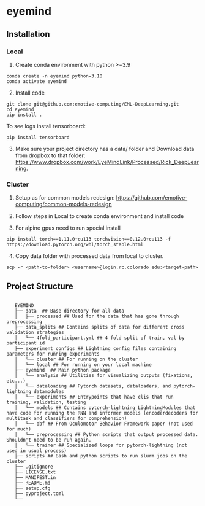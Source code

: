 # eyemind


## Installation

### Local
1. Create conda environment with python >=3.9
```
conda create -n eyemind python=3.10
conda activate eyemind
```
2. Install code

```
git clone git@github.com:emotive-computing/EML-DeepLearning.git
cd eyemind
pip install .
```
To see logs install tensorboard:
```
pip install tensorboard
```

3. Make sure your project directory has a data/ folder and Download data from dropbox to that folder: https://www.dropbox.com/work/EyeMindLink/Processed/Rick_DeepLearning.

### Cluster

1. Setup as for common models redesign: https://github.com/emotive-computing/common-models-redesign 

2. Follow steps in Local to create conda environment and install code

3. For alpine gpus need to run special install

```
pip install torch==1.11.0+cu113 torchvision==0.12.0+cu113 -f https://download.pytorch.org/whl/torch_stable.html
```

4. Copy data folder with processed data from local to cluster. 
```
scp -r <path-to-folder> <username>@login.rc.colorado edu:<target-path>
```

## Project Structure


```
   
   EYEMIND
   ├── data  ## Base directory for all data
   │   ├── processed ## Used for the data that has gone through preprocessing
   ├── data_splits ## Contains splits of data for different cross validation strategies
   │   └── 4fold_participant.yml ## 4 fold split of train, val by participant id
   ├── experiment_configs ## Lightning config files containing parameters for running experiments
   │   └── cluster ## For running on the cluster
   │   └── local ## For running on your local machine   
   ├── eyemind  ## Main python package
   │   └── analysis ## Utilities for visualizing outputs (fixations, etc...)
   │   └── dataloading ## Pytorch datasets, dataloaders, and pytorch-lightning datamodules
   │   └── experiments ## Entrypoints that have clis that run training, validation, testing
   │   └── models ## Contains pytorch-lightning LightningModules that have code for running the RNN and informer models (encoderdecoders for multitask and classifiers for comprehension)
   │   └── obf ## From Oculomotor Behavior Framework paper (not used for much)
   │   └── preprocessing ## Python scripts that output processed data. Shouldn't need to be run again.
   │   └── trainer ## Specialized loops for pytorch-lightning (not used in usual process)
   ├── scripts ## Bash and python scripts to run slurm jobs on the cluster   
   ├── .gitignore
   ├── LICENSE.txt
   ├── MANIFEST.in
   ├── README.md
   ├── setup.cfg
   ├── pyproject.toml
   └── 

```

